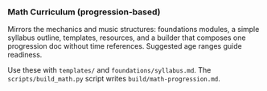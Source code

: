 ### Math Curriculum (progression-based)

Mirrors the mechanics and music structures: foundations modules, a simple syllabus outline, templates, resources, and a builder that composes one progression doc without time references. Suggested age ranges guide readiness.

Use these with `templates/` and `foundations/syllabus.md`. The `scripts/build_math.py` script writes `build/math-progression.md`.

